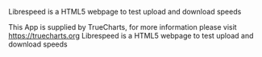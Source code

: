 Librespeed is a HTML5 webpage to test upload and download speeds

This App is supplied by TrueCharts, for more information please visit https://truecharts.org
Librespeed is a HTML5 webpage to test upload and download speeds
